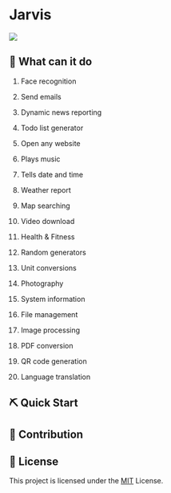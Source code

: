 # Jarvis

![](./jarvis.jpg)

## 🚀 What can it do

1. Face recognition

2. Send emails

3. Dynamic news reporting

4. Todo list generator

5. Open any website

6. Plays music

7. Tells date and time

8. Weather report

9. Map searching

10. Video download

11. Health & Fitness

12. Random generators

13. Unit conversions

14. Photography

15. System information

16. File management

17. Image processing

18. PDF conversion

19. QR code generation

20. Language translation

## ⛏️ Quick Start



## 🤝 Contribution


## 📄 License

This project is licensed under the [MIT](./LICENSE) License.


